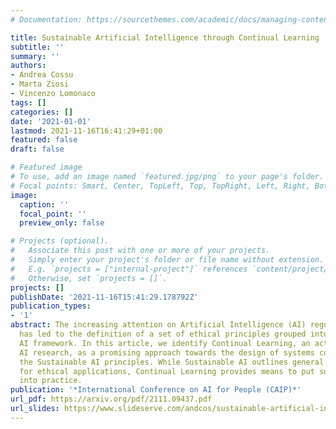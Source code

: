 ```yaml
---
# Documentation: https://sourcethemes.com/academic/docs/managing-content/

title: Sustainable Artificial Intelligence through Continual Learning
subtitle: ''
summary: ''
authors:
- Andrea Cossu
- Marta Ziosi
- Vincenzo Lomonaco
tags: []
categories: []
date: '2021-01-01'
lastmod: 2021-11-16T16:41:29+01:00
featured: false
draft: false

# Featured image
# To use, add an image named `featured.jpg/png` to your page's folder.
# Focal points: Smart, Center, TopLeft, Top, TopRight, Left, Right, BottomLeft, Bottom, BottomRight.
image:
  caption: ''
  focal_point: ''
  preview_only: false

# Projects (optional).
#   Associate this post with one or more of your projects.
#   Simply enter your project's folder or file name without extension.
#   E.g. `projects = ["internal-project"]` references `content/project/deep-learning/index.md`.
#   Otherwise, set `projects = []`.
projects: []
publishDate: '2021-11-16T15:41:29.178792Z'
publication_types:
- '1'
abstract: The increasing attention on Artificial Intelligence (AI) regulamentation
  has led to the definition of a set of ethical principles grouped into the Sustainable
  AI framework. In this article, we identify Continual Learning, an active area of
  AI research, as a promising approach towards the design of systems compliant with
  the Sustainable AI principles. While Sustainable AI outlines general desiderata
  for ethical applications, Continual Learning provides means to put such desiderata
  into practice.
publication: '*International Conference on AI for People (CAIP)*'
url_pdf: https://arxiv.org/pdf/2111.09437.pdf
url_slides: https://www.slideserve.com/andcos/sustainable-artificial-intelligence-through-continual-learning
---
```

